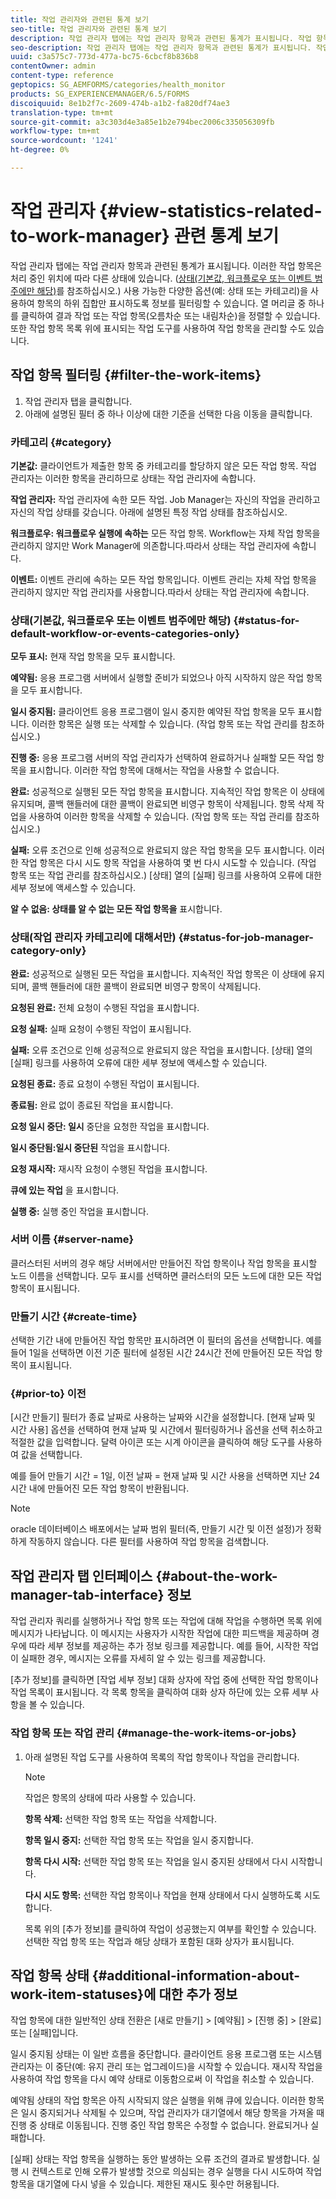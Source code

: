 ```yaml
---
title: 작업 관리자와 관련된 통계 보기
seo-title: 작업 관리자와 관련된 통계 보기
description: 작업 관리자 탭에는 작업 관리자 항목과 관련된 통계가 표시됩니다. 작업 항목을 보고 필터링할 수 있는 방법을 알아봅니다.
seo-description: 작업 관리자 탭에는 작업 관리자 항목과 관련된 통계가 표시됩니다. 작업 항목을 보고 필터링할 수 있는 방법을 알아봅니다.
uuid: c3a575c7-773d-477a-bc75-6cbcf8b836b8
contentOwner: admin
content-type: reference
geptopics: SG_AEMFORMS/categories/health_monitor
products: SG_EXPERIENCEMANAGER/6.5/FORMS
discoiquuid: 8e1b2f7c-2609-474b-a1b2-fa820df74ae3
translation-type: tm+mt
source-git-commit: a3c303d4e3a85e1b2e794bec2006c335056309fb
workflow-type: tm+mt
source-wordcount: '1241'
ht-degree: 0%

---
```



# 작업 관리자 {#view-statistics-related-to-work-manager} 관련 통계 보기

작업 관리자 탭에는 작업 관리자 항목과 관련된 통계가 표시됩니다. 이러한 작업 항목은 처리 중인 위치에 따라 다른 상태에 있습니다. ([상태(기본값, 워크플로우 또는 이벤트 범주에만 해당)](view-statistics-related-manager.md#status-for-default-workflow-or-events-categories-only)를 참조하십시오.) 사용 가능한 다양한 옵션(예: 상태 또는 카테고리)을 사용하여 항목의 하위 집합만 표시하도록 정보를 필터링할 수 있습니다. 열 머리글 중 하나를 클릭하여 결과 작업 또는 작업 항목(오름차순 또는 내림차순)을 정렬할 수 있습니다. 또한 작업 항목 목록 위에 표시되는 작업 도구를 사용하여 작업 항목을 관리할 수도 있습니다.

## 작업 항목 필터링 {#filter-the-work-items}

1. 작업 관리자 탭을 클릭합니다.
1. 아래에 설명된 필터 중 하나 이상에 대한 기준을 선택한 다음 이동을 클릭합니다.

### 카테고리 {#category}

**기본값:** 클라이언트가 제출한 항목 중 카테고리를 할당하지 않은 모든 작업 항목. 작업 관리자는 이러한 항목을 관리하므로 상태는 작업 관리자에 속합니다.

**작업 관리자:** 작업 관리자에 속한 모든 작업. Job Manager는 자신의 작업을 관리하고 자신의 작업 상태를 갖습니다. 아래에 설명된 특정 작업 상태를 참조하십시오.

**워크플로우: 워크플로우 실행에 속하는** 모든 작업 항목. Workflow는 자체 작업 항목을 관리하지 않지만 Work Manager에 의존합니다.따라서 상태는 작업 관리자에 속합니다.

**이벤트:** 이벤트 관리에 속하는 모든 작업 항목입니다. 이벤트 관리는 자체 작업 항목을 관리하지 않지만 작업 관리자를 사용합니다.따라서 상태는 작업 관리자에 속합니다.

### 상태(기본값, 워크플로우 또는 이벤트 범주에만 해당) {#status-for-default-workflow-or-events-categories-only}

**모두 표시:** 현재 작업 항목을 모두 표시합니다.

**예약됨:** 응용 프로그램 서버에서 실행할 준비가 되었으나 아직 시작하지 않은 작업 항목을 모두 표시합니다.

**일시 중지됨:** 클라이언트 응용 프로그램이 일시 중지한 예약된 작업 항목을 모두 표시합니다. 이러한 항목은 실행 또는 삭제할 수 있습니다. (작업 항목 또는 작업 관리를 참조하십시오.)

**진행 중:** 응용 프로그램 서버의 작업 관리자가 선택하여 완료하거나 실패할 모든 작업 항목을 표시합니다. 이러한 작업 항목에 대해서는 작업을 사용할 수 없습니다.

**완료:** 성공적으로 실행된 모든 작업 항목을 표시합니다. 지속적인 작업 항목은 이 상태에 유지되며, 콜백 핸들러에 대한 콜백이 완료되면 비영구 항목이 삭제됩니다. 항목 삭제 작업을 사용하여 이러한 항목을 삭제할 수 있습니다. (작업 항목 또는 작업 관리를 참조하십시오.)

**실패:** 오류 조건으로 인해 성공적으로 완료되지 않은 작업 항목을 모두 표시합니다. 이러한 작업 항목은 다시 시도 항목 작업을 사용하여 몇 번 다시 시도할 수 있습니다. (작업 항목 또는 작업 관리를 참조하십시오.) [상태] 열의 [실패] 링크를 사용하여 오류에 대한 세부 정보에 액세스할 수 있습니다.

**알 수 없음: 상태를 알 수 없는 모든 작업 항목을** 표시합니다.

### 상태(작업 관리자 카테고리에 대해서만) {#status-for-job-manager-category-only}

**완료:** 성공적으로 실행된 모든 작업을 표시합니다. 지속적인 작업 항목은 이 상태에 유지되며, 콜백 핸들러에 대한 콜백이 완료되면 비영구 항목이 삭제됩니다.

**요청된 완료:** 전체 요청이 수행된 작업을 표시합니다.

**요청 실패:** 실패 요청이 수행된 작업이 표시됩니다.

**실패:** 오류 조건으로 인해 성공적으로 완료되지 않은 작업을 표시합니다. [상태] 열의 [실패] 링크를 사용하여 오류에 대한 세부 정보에 액세스할 수 있습니다.

**요청된 종료:** 종료 요청이 수행된 작업이 표시됩니다.

**종료됨:** 완료 없이 종료된 작업을 표시합니다.

**요청 일시 중단: 일시** 중단을 요청한 작업을 표시합니다.

**일시 중단됨:일시 중단된** 작업을 표시합니다.

**요청 재시작:** 재시작 요청이 수행된 작업을 표시합니다.

**큐에 있는 작업** 을 표시합니다.

**실행 중:** 실행 중인 작업을 표시합니다.

### 서버 이름 {#server-name}

클러스터된 서버의 경우 해당 서버에서만 만들어진 작업 항목이나 작업 항목을 표시할 노드 이름을 선택합니다. 모두 표시를 선택하면 클러스터의 모든 노드에 대한 모든 작업 항목이 표시됩니다.

### 만들기 시간 {#create-time}

선택한 기간 내에 만들어진 작업 항목만 표시하려면 이 필터의 옵션을 선택합니다. 예를 들어 1일을 선택하면 이전 기준 필터에 설정된 시간 24시간 전에 만들어진 모든 작업 항목이 표시됩니다.

### {#prior-to} 이전

[시간 만들기] 필터가 종료 날짜로 사용하는 날짜와 시간을 설정합니다. [현재 날짜 및 시간 사용] 옵션을 선택하여 현재 날짜 및 시간에서 필터링하거나 옵션을 선택 취소하고 적절한 값을 입력합니다. 달력 아이콘 또는 시계 아이콘을 클릭하여 해당 도구를 사용하여 값을 선택합니다.

예를 들어 만들기 시간 = 1일, 이전 날짜 = 현재 날짜 및 시간 사용을 선택하면 지난 24시간 내에 만들어진 모든 작업 항목이 반환됩니다.

>[!NOTE]
>
>oracle 데이터베이스 배포에서는 날짜 범위 필터(즉, 만들기 시간 및 이전 설정)가 정확하게 작동하지 않습니다. 다른 필터를 사용하여 작업 항목을 검색합니다.

## 작업 관리자 탭 인터페이스 {#about-the-work-manager-tab-interface} 정보

작업 관리자 쿼리를 실행하거나 작업 항목 또는 작업에 대해 작업을 수행하면 목록 위에 메시지가 나타납니다. 이 메시지는 사용자가 시작한 작업에 대한 피드백을 제공하며 경우에 따라 세부 정보를 제공하는 추가 정보 링크를 제공합니다. 예를 들어, 시작한 작업이 실패한 경우, 메시지는 오류를 자세히 알 수 있는 링크를 제공합니다.

[추가 정보]를 클릭하면 [작업 세부 정보] 대화 상자에 작업 중에 선택한 작업 항목이나 작업 목록이 표시됩니다. 각 목록 항목을 클릭하여 대화 상자 하단에 있는 오류 세부 사항을 볼 수 있습니다.

### 작업 항목 또는 작업 관리 {#manage-the-work-items-or-jobs}

1. 아래 설명된 작업 도구를 사용하여 목록의 작업 항목이나 작업을 관리합니다.

   >[!NOTE]
   >
   >작업은 항목의 상태에 따라 사용할 수 있습니다.

   **항목 삭제:** 선택한 작업 항목 또는 작업을 삭제합니다.

   **항목 일시 중지:** 선택한 작업 항목 또는 작업을 일시 중지합니다.

   **항목 다시 시작:** 선택한 작업 항목 또는 작업을 일시 중지된 상태에서 다시 시작합니다.

   **다시 시도 항목:** 선택한 작업 항목이나 작업을 현재 상태에서 다시 실행하도록 시도합니다.

   목록 위의 [추가 정보]를 클릭하여 작업이 성공했는지 여부를 확인할 수 있습니다. 선택한 작업 항목 또는 작업과 해당 상태가 포함된 대화 상자가 표시됩니다.

## 작업 항목 상태 {#additional-information-about-work-item-statuses}에 대한 추가 정보

작업 항목에 대한 일반적인 상태 전환은 [새로 만들기] > [예약됨] > [진행 중] > [완료] 또는 [실패]입니다.

일시 중지됨 상태는 이 일반 흐름을 중단합니다. 클라이언트 응용 프로그램 또는 시스템 관리자는 이 중단(예: 유지 관리 또는 업그레이드)을 시작할 수 있습니다. 재시작 작업을 사용하여 작업 항목을 다시 예약 상태로 이동함으로써 이 작업을 취소할 수 있습니다.

예약됨 상태의 작업 항목은 아직 시작되지 않은 실행을 위해 큐에 있습니다. 이러한 항목은 일시 중지되거나 삭제될 수 있으며, 작업 관리자가 대기열에서 해당 항목을 가져올 때 진행 중 상태로 이동됩니다. 진행 중인 작업 항목은 수정할 수 없습니다. 완료되거나 실패합니다.

[실패] 상태는 작업 항목을 실행하는 동안 발생하는 오류 조건의 결과로 발생합니다. 실행 시 컨텍스트로 인해 오류가 발생할 것으로 의심되는 경우 실행을 다시 시도하여 작업 항목을 대기열에 다시 넣을 수 있습니다. 제한된 재시도 횟수만 허용됩니다.
